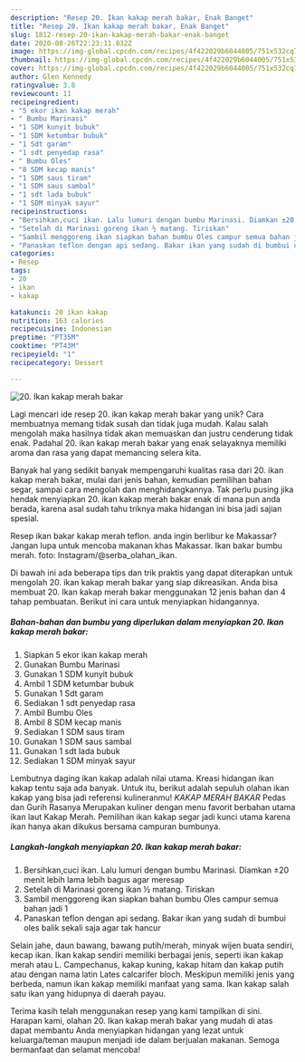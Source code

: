 ```yaml
---
description: "Resep 20. Ikan kakap merah bakar, Enak Banget"
title: "Resep 20. Ikan kakap merah bakar, Enak Banget"
slug: 1812-resep-20-ikan-kakap-merah-bakar-enak-banget
date: 2020-08-26T22:23:11.832Z
image: https://img-global.cpcdn.com/recipes/4f422029b6044005/751x532cq70/20-ikan-kakap-merah-bakar-foto-resep-utama.jpg
thumbnail: https://img-global.cpcdn.com/recipes/4f422029b6044005/751x532cq70/20-ikan-kakap-merah-bakar-foto-resep-utama.jpg
cover: https://img-global.cpcdn.com/recipes/4f422029b6044005/751x532cq70/20-ikan-kakap-merah-bakar-foto-resep-utama.jpg
author: Glen Kennedy
ratingvalue: 3.8
reviewcount: 11
recipeingredient:
- "5 ekor ikan kakap merah"
- " Bumbu Marinasi"
- "1 SDM kunyit bubuk"
- "1 SDM ketumbar bubuk"
- "1 Sdt garam"
- "1 sdt penyedap rasa"
- " Bumbu Oles"
- "8 SDM kecap manis"
- "1 SDM saus tiram"
- "1 SDM saus sambal"
- "1 sdt lada bubuk"
- "1 SDM minyak sayur"
recipeinstructions:
- "Bersihkan,cuci ikan. Lalu lumuri dengan bumbu Marinasi. Diamkan ±20 menit lebih lama lebih bagus agar meresap"
- "Setelah di Marinasi goreng ikan ½ matang. Tiriskan"
- "Sambil menggoreng ikan siapkan bahan bumbu Oles campur semua bahan jadi 1"
- "Panaskan teflon dengan api sedang. Bakar ikan yang sudah di bumbui oles balik sekali saja agar tak hancur"
categories:
- Resep
tags:
- 20
- ikan
- kakap

katakunci: 20 ikan kakap 
nutrition: 163 calories
recipecuisine: Indonesian
preptime: "PT35M"
cooktime: "PT43M"
recipeyield: "1"
recipecategory: Dessert

---
```



![20. Ikan kakap merah bakar](https://img-global.cpcdn.com/recipes/4f422029b6044005/751x532cq70/20-ikan-kakap-merah-bakar-foto-resep-utama.jpg)

Lagi mencari ide resep 20. ikan kakap merah bakar yang unik? Cara membuatnya memang tidak susah dan tidak juga mudah. Kalau salah mengolah maka hasilnya tidak akan memuaskan dan justru cenderung tidak enak. Padahal 20. ikan kakap merah bakar yang enak selayaknya memiliki aroma dan rasa yang dapat memancing selera kita.

Banyak hal yang sedikit banyak mempengaruhi kualitas rasa dari 20. ikan kakap merah bakar, mulai dari jenis bahan, kemudian pemilihan bahan segar, sampai cara mengolah dan menghidangkannya. Tak perlu pusing jika hendak menyiapkan 20. ikan kakap merah bakar enak di mana pun anda berada, karena asal sudah tahu triknya maka hidangan ini bisa jadi sajian spesial.

Resep ikan bakar kakap merah teflon. anda ingin berlibur ke Makassar? Jangan lupa untuk mencoba makanan khas Makassar. Ikan bakar bumbu merah. foto: Instagram/@serba_olahan_ikan.


Di bawah ini ada beberapa tips dan trik praktis yang dapat diterapkan untuk mengolah 20. ikan kakap merah bakar yang siap dikreasikan. Anda bisa membuat 20. Ikan kakap merah bakar menggunakan 12 jenis bahan dan 4 tahap pembuatan. Berikut ini cara untuk menyiapkan hidangannya.

<!--inarticleads1-->

##### Bahan-bahan dan bumbu yang diperlukan dalam menyiapkan 20. Ikan kakap merah bakar:

1. Siapkan 5 ekor ikan kakap merah
1. Gunakan  Bumbu Marinasi
1. Gunakan 1 SDM kunyit bubuk
1. Ambil 1 SDM ketumbar bubuk
1. Gunakan 1 Sdt garam
1. Sediakan 1 sdt penyedap rasa
1. Ambil  Bumbu Oles
1. Ambil 8 SDM kecap manis
1. Sediakan 1 SDM saus tiram
1. Gunakan 1 SDM saus sambal
1. Gunakan 1 sdt lada bubuk
1. Sediakan 1 SDM minyak sayur


Lembutnya daging ikan kakap adalah nilai utama. Kreasi hidangan ikan kakap tentu saja ada banyak. Untuk itu, berikut adalah sepuluh olahan ikan kakap yang bisa jadi referensi kulineranmu! *KAKAP MERAH BAKAR* Pedas dan Gurih Rasanya Merupakan kuliner dengan menu favorit berbahan utama ikan laut Kakap Merah. Pemilihan ikan kakap segar jadi kunci utama karena ikan hanya akan dikukus bersama campuran bumbunya. 

<!--inarticleads2-->

##### Langkah-langkah menyiapkan 20. Ikan kakap merah bakar:

1. Bersihkan,cuci ikan. Lalu lumuri dengan bumbu Marinasi. Diamkan ±20 menit lebih lama lebih bagus agar meresap
1. Setelah di Marinasi goreng ikan ½ matang. Tiriskan
1. Sambil menggoreng ikan siapkan bahan bumbu Oles campur semua bahan jadi 1
1. Panaskan teflon dengan api sedang. Bakar ikan yang sudah di bumbui oles balik sekali saja agar tak hancur


Selain jahe, daun bawang, bawang putih/merah, minyak wijen buata sendiri, kecap ikan. Ikan kakap sendiri memiliki berbagai jenis, seperti ikan kakap merah atau L. Campechanus, kakap kuning, kakap hitam dan kakap putih atau dengan nama latin Lates calcarifer bloch. Meskipun memiliki jenis yang berbeda, namun ikan kakap memiliki manfaat yang sama. Ikan kakap salah satu ikan yang hidupnya di daerah payau. 

Terima kasih telah menggunakan resep yang kami tampilkan di sini. Harapan kami, olahan 20. Ikan kakap merah bakar yang mudah di atas dapat membantu Anda menyiapkan hidangan yang lezat untuk keluarga/teman maupun menjadi ide dalam berjualan makanan. Semoga bermanfaat dan selamat mencoba!
